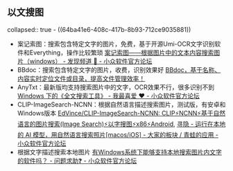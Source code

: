 ## 以文搜图
collapsed:: true
	- ((64ba41e6-408c-417b-8b93-712ce9035881))
- 案记索图：搜索包含特定文字的图片，免费，基于开源Umi-OCR文字识别软件和Everything，操作比较繁琐 [案记索图——根据图片中的文本内容搜索图片（windows） - 发现频道 🔎 - 小众软件官方论坛](https://meta.appinn.net/t/topic/43188)
- BBdoc：搜索包含特定文字的图片，收费，识别效果好 [BBdoc，基于名称、内容实时定位文件或目录，提高文件管理效率！](http://www.bbdoc.cn/index.html)
- AnyTxt：最新版均支持搜索图片中的文字，OCR效果不行，很多识别不到 [Windows 下的《全文搜索工具》 - 我最喜爱 ❤️ - 小众软件官方论坛](https://meta.appinn.net/t/topic/38517/7)
- CLIP-ImageSearch-NCNN：根据自然语言描述搜索图片，测试版，有安卓和Windows版本 [EdVince/CLIP-ImageSearch-NCNN: CLIP⚡NCNN⚡基于自然语言的图片搜索(Image Search)⚡以字搜图⚡x86⚡Android](https://github.com/EdVince/CLIP-ImageSearch-NCNN), [寻隐 - 运行在本地的 AI 模型，用自然语言搜索照片[macos/iOS] - 大家的板块 / 青蛙的应用 - 小众软件官方论坛](https://meta.appinn.net/t/topic/45741/3)
- 根据文字描述搜索本地图片 [有Windows系统下能够支持本地搜索图片内文字的软件吗？ - 问题求助❓ - 小众软件官方论坛](https://meta.appinn.net/t/topic/43091)